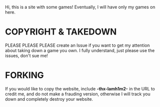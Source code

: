 Hi, this is a site with some games! Eventually, I will have only my games on here.

COPYRIGHT & TAKEDOWN
=============================
PLEASE PLEASE PLEASE create an Issue if you want to get my attention about taking down a game you own. I fully understand, just please use the issues, don't sue me!

FORKING
============================
If you would like to copy the website, include <b>-thx-Iamh1m2-</b> in the URL to credit me, and do not make a frauding version, otherwise I will track you down and completely destroy your website.
